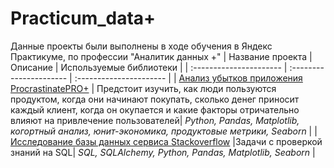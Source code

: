 # Practicum_data+
Данные проекты были выполнены в ходе обучения в Яндекс Практикуме, по профессии "Аналитик данных +"
| Название проекта | Описание | Используемые библиотеки | 
| :---------------------- | :---------------------- | :---------------------- |
| [Анализ убытков приложения ProcrastinatePRO+](https://github.com/EvegeniiVoronin/practicum_data-/tree/main/Исследование%20базы%20данных%20сервиса%20Stackoverflow) | Предстоит изучить, как люди пользуются продуктом, когда они начинают покупать, сколько денег приносит каждый клиент, когда он окупается и какие факторы отричательно влияют на привлечение пользователей| *Python, Pandas, Matplotlib, когортный анализ, юнит-экономика, продуктовые метрики, Seaborn* |
| [Исследование базы данных сервиса Stackoverflow](https://github.com/EvegeniiVoronin/practicum_data-/tree/main/Анализ%20бизнес%20показателей) |Задачи с проверкой знаний на SQL| *SQL, SQLAlchemy, Python, Pandas, Matplotlib, Seaborn* |
